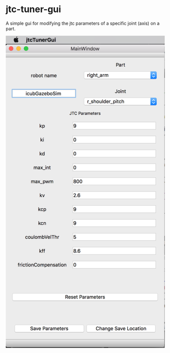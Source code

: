 # jtc-tuner-gui

A simple gui for modifying the jtc parameters of a specific joint (axis) on a part. 


![screenshot](./readme-pic.png)
